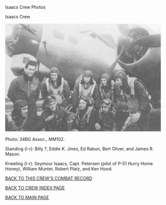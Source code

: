 
Isaacs Crew Photos






 




Isaacs Crew  
  

![](Isaacs.jpg)  

Photo: 34BG Assoc., MM102.  

Standing (l-r): Billy ?, Eddie K. Jines, Ed Rabun, Bert Oliver, and James R. Mason.  

Kneeling (l-r): Seymour Isaacs, Capt. Petersen (pilot of P-51 Hurry Home Honey), William Munter, Robert Platz, and Ken Hood.
  
  

[BACK TO THIS CREW'S COMBAT RECORD](crews/Isaacs.md)  

[BACK TO CREW INDEX PAGE](000crews.md)  

[BACK TO MAIN PAGE](index.html)


